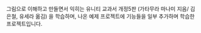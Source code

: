 그림으로 이해하고 만들면서 익히는 유니티 교과서 개정5판 (가타무라 마나미 지음/ 김은철, 유세라 옮김) 을 학습하며,
나온 예제 프로젝트에 기능들을 일부 추가하며 학습한 프로젝트입니다.
